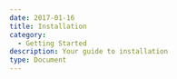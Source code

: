 ```yaml
---
date: 2017-01-16
title: Installation
category:
  - Getting Started
description: Your guide to installation
type: Document
---
```


